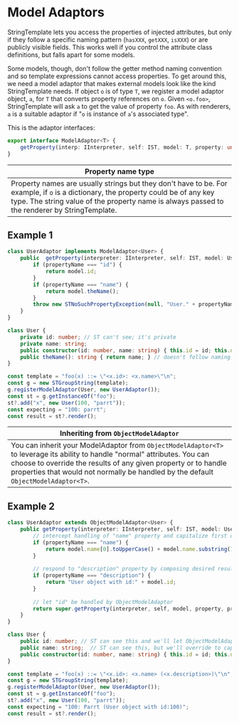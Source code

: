 # Model Adaptors

StringTemplate lets you access the properties of injected attributes, but only if they follow a specific naming pattern (`hasXXX`, `getXXX`, `isXXX`) or are publicly visible fields. This works well if you control the attribute class definitions, but falls apart for some models.

Some models, though, don't follow the getter method naming convention and so template expressions cannot access properties. To get around this, we need a model adaptor that makes external models look like the kind StringTemplate needs. If object `o` is of type `T`, we register a model adaptor object, `a`, for `T` that converts property references on `o`. Given `<o.foo>`, StringTemplate will ask `a` to get the value of property `foo`. As with renderers, `a` is a suitable adaptor if "`o` is instance of `a`'s associated type".

This is the adaptor interfaces:

```typescript
export interface ModelAdaptor<T> {
    getProperty(interp: IInterpreter, self: IST, model: T, property: unknown, propertyName: string): unknown;
}
```

|Property name type|
|------------------|
|Property names are usually strings but they don't have to be. For example, if `o` is a dictionary, the property could be of any key type. The string value of the property name is always passed to the renderer by StringTemplate.|

## Example 1
 
```typescript
class UserAdaptor implements ModelAdaptor<User> {
    public  getProperty(interpreter: IInterpreter, self: IST, model: User, property: unknown, propertyName: string): unknown {
        if (propertyName === "id") {
            return model.id;
        }
        if (propertyName === "name") {
            return model.theName();
        }
        throw new STNoSuchPropertyException(null, "User." + propertyName);
    }
}

class User {
    private id: number; // ST can't see; it's private
    private name: string;
    public constructor(id: number, name: string) { this.id = id; this.name = name; }
    public theName(): string { return name; } // doesn't follow naming conventions
}
```

```typescript
const template = "foo(x) ::= \"<x.id>: <x.name>\"\n";
const g = new STGroupString(template);
g.registerModelAdaptor(User, new UserAdaptor());
const st = g.getInstanceOf("foo");
st?.add("x", new User(100, "parrt"));
const expecting = "100: parrt";
const result = st?.render();
```

|Inheriting from `ObjectModelAdaptor`|
|---|
|You can inherit your ModelAdaptor from `ObjectModelAdaptor<T>` to leverage its ability to handle "normal" attributes. You can choose to override the results of any given property or to handle properties that would not normally be handled by the default `ObjectModelAdaptor<T>`.|

## Example 2
 
```typescript
class UserAdaptor extends ObjectModelAdaptor<User> {
    public getProperty(interpreter: IInterpreter, self: IST, model: User, property: unknown, propertyName: string): unknown {
        // intercept handling of "name" property and capitalize first character
        if (propertyName === "name") {
            return model.name[0].toUpperCase() + model.name.substring(1);
        }
        
        // respond to "description" property by composing desired result
        if (propertyName === "description") {
            return "User object with id:" + model.id;
        }
        
        // let "id" be handled by ObjectModelAdaptor
        return super.getProperty(interpreter, self, model, property, propertyName);
    }
}

class User {
    public id: number; // ST can see this and we'll let ObjectModelAdaptor handle it
    public name: string;  // ST can see this, but we'll override to capitalize
    public constructor(id: number, name: string) { this.id = id; this.name = name; }
}
```
 
```typescript
const template = "foo(x) ::= \"<x.id>: <x.name> (<x.description>)\"\n";
const g = new STGroupString(template);
g.registerModelAdaptor(User, new UserAdaptor());
const st = g.getInstanceOf("foo");
st?.add("x", new User(100, "parrt"));
const expecting = "100: Parrt (User object with id:100)";
const result = st?.render();
```
